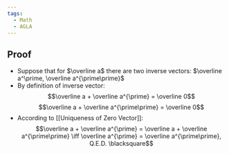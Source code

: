 ```yaml
---
tags:
  - Math
  - AGLA
---
```

## Proof
- Suppose that for $\overline a$ there are two inverse vectors: $\overline a^\prime, \overline a^{\prime\prime}$
- By definition of inverse vector: $$\overline a + \overline a^{\prime} = \overline 0$$ $$\overline a + \overline a^{\prime\prime} = \overline 0$$
- According to [[Uniqueness of Zero Vector]]: $$\overline a + \overline a^{\prime} = \overline a + \overline a^{\prime\prime} \iff \overline a^{\prime} = \overline a^{\prime\prime}, Q.E.D. \blacksquare$$